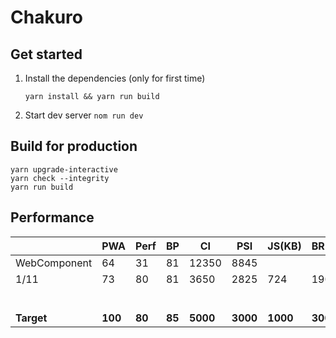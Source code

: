 # Chakuro

## Get started

1. Install the dependencies (only for first time)

   ```yarn install && yarn run build```

2. Start dev server
   ```nom run dev```

## Build for production

```
yarn upgrade-interactive
yarn check --integrity
yarn run build
```

## Performance

|              | PWA     | Perf   | BP     | CI       | PSI      | JS(KB)   | BR(KB)  | CSS(KB) |
| ------------ | ------- | ------ | ------ | -------- | -------- | -------- | ------- | ------- |
| WebComponent | 64      | 31     | 81     | 12350    | 8845     |          |         |         |
| 1/11         | 73      | 80     | 81     | 3650     | 2825     | 724      | 190     | 11      |
|              |         |        |        |          |          |          |         |         |
|              |         |        |        |          |          |          |         |         |
|              |         |        |        |          |          |          |         |         |
|              |         |        |        |          |          |          |         |         |
|              |         |        |        |          |          |          |         |         |
|              |         |        |        |          |          |          |         |         |
| **Target**   | **100** | **80** | **85** | **5000** | **3000** | **1000** | **300** | **30**  |

